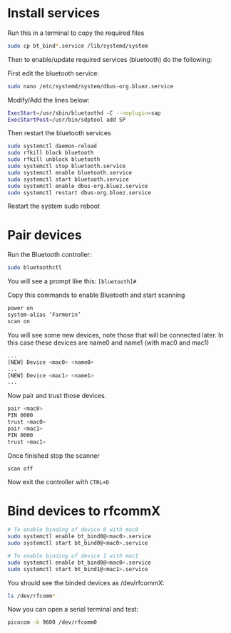 # Install services

Run this in a terminal to copy the required files

```bash
sudo cp bt_bind*.service /lib/systemd/system
```

Then to enable/update required services (bluetooth) do the following:

First edit the bluetooth service:
```bash
sudo nano /etc/systemd/system/dbus-org.bluez.service
```

Modify/Add the lines below:
```bash
ExecStart=/usr/sbin/bluetoothd -C --noplugin=sap
ExecStartPost=/usr/bin/sdptool add SP
```
Then restart the bluetooth services
```bash
sudo systemctl daemon-reload
sudo rfkill block bluetooth
sudo rfkill unblock bluetooth
sudo systemctl stop bluetooth.service
sudo systemctl enable bluetooth.service
sudo systemctl start bluetooth.service
sudo systemctl enable dbus-org.bluez.service
sudo systemctl restart dbus-org.bluez.service
```
Restart the system
sudo reboot

# Pair devices

Run the Bluetooth controller:
```bash
sudo bluetoothctl
```
You will see a prompt like this: `[bluetooth]#`

Copy this commands to enable Bluetooth and start scanning
```bash
power on
system-alias ‘Farmerin’
scan on
```
You will see some new devices, note those that will be connected later. In this case these devices are name0 and name1 (with mac0 and mac1)
```bash
...
[NEW] Device <mac0> <name0>
...
[NEW] Device <mac1> <name1>
...
```

Now pair and trust those devices.
```bash
pair <mac0>
PIN 0000
trust <mac0>
pair <mac1>
PIN 0000
trust <mac1>
```

Once finished stop the scanner
```bash
scan off
```

Now exit the controller with `CTRL+D`

# Bind devices to rfcommX
```bash
# To enable binding of device 0 with mac0
sudo systemctl enable bt_bind0@<mac0>.service
sudo systemctl start bt_bind0@<mac0>.service

# To enable binding of device 1 with mac1
sudo systemctl enable bt_bind0@<mac0>.service
sudo systemctl start bt_bind1@<mac1>.service
```

You should see the binded devices as /dev/rfcommX:
```bash
ls /dev/rfcomm*
```

Now you can open a serial terminal and test:
```bash
picocom -b 9600 /dev/rfcomm0
```
